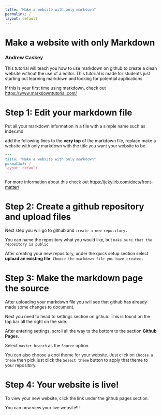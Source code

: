 ```yaml
---
title: "Make a website with only markdown" 
permalink: /
layout: default 
---
```



# **Make a website with only Markdown** 
### Andrew Caskey ###




This tutorial will teach you how to use markdown on github to create a clean website without the use of a editor. This tutorial is made for students just starting out learning markdown and looking for potential applications. 

If this is your first time using markdown, check out https://www.markdowntutorial.com/ 

# Step 1: Edit your markdown file 

Put all your markdown information in a file with a simple name such as index.md

add the following lines to the **very top** of the markdown file, replace make a website with only markdown with the title you want your website to be

``` ruby
---
title: "Make a website with only markdown"
permalink: /
layout: default 
---
```


For more information about this check out https://jekyllrb.com/docs/front-matter/


# Step 2: Create a github repository and upload files

Next step you will go to github and `create a new repository.` 

You can name the repository what you would like, but `make sure that the repository is public`

After creating your new repository, under the quick setup section select **upload an existing file**. `Choose the markdown file you have created.`

# Step 3: Make the markdown page the source
After uploading your markdown file you will see that github has already made some changes to document. 

Next you need to head to settings section on github. This is found on the top bar all the right on the side. 


After entering settings, scroll all the way to the bottom to the section **Github Pages**. 

Select `master branch` as the `Source` option. 

You can also choose a cool theme for your website. Just click on `Choose a theme` then pick just click the `Select theme` button to apply that theme to your repository. 

# Step 4: Your website is live!
To view your new website, click the link under the github pages section. 

You can now view your live website!!!


